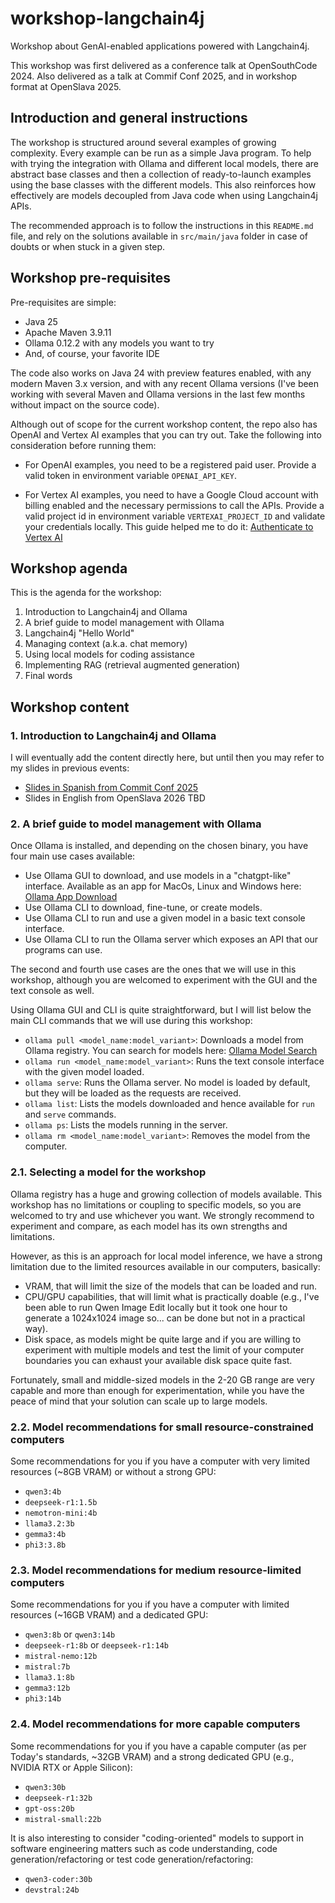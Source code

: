 # workshop-langchain4j

Workshop about GenAI-enabled applications powered with Langchain4j.

This workshop was first delivered as a conference talk at OpenSouthCode 2024. Also delivered as a talk at Commif Conf 2025, and in workshop format at OpenSlava 2025.

## Introduction and general instructions

The workshop is structured around several examples of growing complexity. Every example can be run as a simple Java program. To help with trying the integration with Ollama and different local models, there are abstract base classes and then a collection of ready-to-launch examples using the base classes with the different models. This also reinforces how effectively are models decoupled from Java code when using Langchain4j APIs.

The recommended approach is to follow the instructions in this ```README.md``` file, and rely on the solutions available in ```src/main/java``` folder in case of doubts or when stuck in a given step.

## Workshop pre-requisites

Pre-requisites are simple:

- Java 25
- Apache Maven 3.9.11
- Ollama 0.12.2 with any models you want to try
- And, of course, your favorite IDE

The code also works on Java 24 with preview features enabled, with any modern Maven 3.x version, and with any recent Ollama versions (I've been working with several Maven and Ollama versions in the last few months without impact on the source code).

Although out of scope for the current workshop content, the repo also has OpenAI and Vertex AI examples that you can try out. Take the following into consideration before running them:

- For OpenAI examples, you need to be a registered paid user. Provide a valid token in environment variable ```OPENAI_API_KEY```.

- For Vertex AI examples, you need to have a Google Cloud account with billing enabled and the necessary permissions to call the APIs. Provide a valid project id in environment variable ```VERTEXAI_PROJECT_ID``` and validate your credentials locally. This guide helped me to do it: [Authenticate to Vertex AI](https://cloud.google.com/vertex-ai/docs/authentication)

## Workshop agenda

This is the agenda for the workshop:

1. Introduction to Langchain4j and Ollama
2. A brief guide to model management with Ollama
3. Langchain4j "Hello World"
4. Managing context (a.k.a. chat memory)
5. Using local models for coding assistance
6. Implementing RAG (retrieval augmented generation)
7. Final words

## Workshop content

### 1. Introduction to Langchain4j and Ollama

I will eventually add the content directly here, but until then you may refer to my slides in previous events:

- [Slides in Spanish from Commit Conf 2025](https://speakerdeck.com/deors/langchain4j-y-ollama-integrando-llms-con-programas-java-at-commit-conf-2025)
- Slides in English from OpenSlava 2026 TBD

### 2. A brief guide to model management with Ollama

Once Ollama is installed, and depending on the chosen binary, you have four main use cases available:

- Use Ollama GUI to download, and use models in a "chatgpt-like" interface. Available as an app for MacOs, Linux and Windows here: [Ollama App Download](https://ollama.com/download)
- Use Ollama CLI to download, fine-tune, or create models.
- Use Ollama CLI to run and use a given model in a basic text console interface.
- Use Ollama CLI to run the Ollama server which exposes an API that our programs can use.

The second and fourth use cases are the ones that we will use in this workshop, although you are welcomed to experiment with the GUI and the text console as well.

Using Ollama GUI and CLI is quite straightforward, but I will list below the main CLI commands that we will use during this workshop:

- ```ollama pull <model_name:model_variant>```: Downloads a model from Ollama registry. You can search for models here: [Ollama Model Search](https://ollama.com/search)
- ```ollama run <model_name:model_variant>```: Runs the text console interface with the given model loaded.
- ```ollama serve```: Runs the Ollama server. No model is loaded by default, but they will be loaded as the requests are received.
- ```ollama list```: Lists the models downloaded and hence available for ```run``` and ```serve``` commands.
- ```ollama ps```: Lists the models running in the server.
- ```ollama rm <model_name:model_variant>```: Removes the model from the computer.

### 2.1. Selecting a model for the workshop

Ollama registry has a huge and growing collection of models available. This workshop has no limitations or coupling to specific models, so you are welcomed to try and use whichever you want. We strongly recommend to experiment and compare, as each model has its own strengths and limitations.

However, as this is an approach for local model inference, we have a strong limitation due to the limited resources available in our computers, basically:

- VRAM, that will limit the size of the models that can be loaded and run.
- CPU/GPU capabilities, that will limit what is practically doable (e.g., I've been able to run Qwen Image Edit locally but it took one hour to generate a 1024x1024 image so... can be done but not in a practical way).
- Disk space, as models might be quite large and if you are willing to experiment with multiple models and test the limit of your computer boundaries you can exhaust your available disk space quite fast.

Fortunately, small and middle-sized models in the 2-20 GB range are very capable and more than enough for experimentation, while you have the peace of mind that your solution can scale up to large models.

### 2.2. Model recommendations for small resource-constrained computers

Some recommendations for you if you have a computer with very limited resources (~8GB VRAM) or without a strong GPU:

- ```qwen3:4b```
- ```deepseek-r1:1.5b```
- ```nemotron-mini:4b```
- ```llama3.2:3b```
- ```gemma3:4b```
- ```phi3:3.8b```

### 2.3. Model recommendations for medium resource-limited computers

Some recommendations for you if you have a computer with limited resources (~16GB VRAM) and a dedicated GPU:

- ```qwen3:8b``` or ```qwen3:14b```
- ```deepseek-r1:8b``` or ```deepseek-r1:14b```
- ```mistral-nemo:12b```
- ```mistral:7b```
- ```llama3.1:8b```
- ```gemma3:12b```
- ```phi3:14b```

### 2.4. Model recommendations for more capable computers

Some recommendations for you if you have a capable computer (as per Today's standards, ~32GB VRAM) and a strong dedicated GPU (e.g., NVIDIA RTX or Apple Silicon):

- ```qwen3:30b```
- ```deepseek-r1:32b```
- ```gpt-oss:20b```
- ```mistral-small:22b```

It is also interesting to consider "coding-oriented" models to support in software engineering matters such as code understanding, code generation/refactoring or test code generation/refactoring:

- ```qwen3-coder:30b```
- ```devstral:24b```

